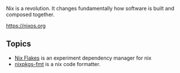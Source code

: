 Nix is a revolution. It changes fundamentally how software is built and
composed together.

https://nixos.org

## Topics

* [Nix Flakes](NixFlakes) is an experiment dependency manager for nix
* [nixpkgs-fmt](https://nix-community.github.io/nixpkgs-fmt) is a nix code
  formatter.
